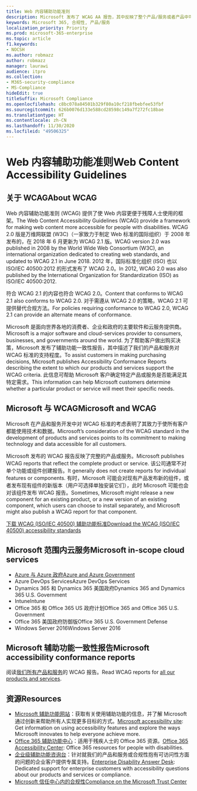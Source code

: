 ```yaml
---
title: Web 内容辅助功能准则
description: Microsoft 发布了 WCAG AA 报告，其中反映了整个产品/服务或者产品中可单独安装的部分。
keywords: Microsoft 365, 合规性, 产品/服务
localization_priority: Priority
ms.prod: microsoft-365-enterprise
ms.topic: article
f1.keywords:
- NOCSH
ms.author: robmazz
author: robmazz
manager: laurawi
audience: itpro
ms.collection:
- M365-security-compliance
- MS-Compliance
hideEdit: true
titleSuffix: Microsoft Compliance
ms.openlocfilehash: c8bc078a84501b329f80a10cf218fbebfee53fbf
ms.sourcegitcommit: 626b0076d133e588cd28598c149a7f272fc18bae
ms.translationtype: HT
ms.contentlocale: zh-CN
ms.lasthandoff: 11/30/2020
ms.locfileid: "49506325"
---
```

# <a name="web-content-accessibility-guidelines"></a><span data-ttu-id="1d5b5-104">Web 内容辅助功能准则</span><span class="sxs-lookup"><span data-stu-id="1d5b5-104">Web Content Accessibility Guidelines</span></span>

## <a name="about-wcag"></a><span data-ttu-id="1d5b5-105">关于 WCAG</span><span class="sxs-lookup"><span data-stu-id="1d5b5-105">About WCAG</span></span>

<span data-ttu-id="1d5b5-106">Web 内容辅助功能准则 (WCAG) 提供了使 Web 内容更便于残障人士使用的框架。</span><span class="sxs-lookup"><span data-stu-id="1d5b5-106">The Web Content Accessibility Guidelines (WCAG) provide a framework for making web content more accessible for people with disabilities.</span></span> <span data-ttu-id="1d5b5-107">WCAG 2.0 版是万维网联盟 (W3C)（一家致力于制定 Web 标准的国际组织）于 2008 年发布的，在 2018 年 6 月更新为 WCAG 2.1 版。</span><span class="sxs-lookup"><span data-stu-id="1d5b5-107">WCAG version 2.0 was published in 2008 by the World Wide Web Consortium (W3C), an international organization dedicated to creating web standards, and updated to WCAG 2.1 in June 2018.</span></span> <span data-ttu-id="1d5b5-108">2012 年，国际标准化组织 (ISO) 也以 ISO/IEC 40500:2012 的形式发布了 WCAG 2.0。</span><span class="sxs-lookup"><span data-stu-id="1d5b5-108">In 2012, WCAG 2.0 was also published by the International Organization for Standardization (ISO) as ISO/IEC 40500:2012.</span></span>

<span data-ttu-id="1d5b5-109">符合 WCAG 2.1 的内容也符合 WCAG 2.0。</span><span class="sxs-lookup"><span data-stu-id="1d5b5-109">Content that conforms to WCAG 2.1 also conforms to WCAG 2.0.</span></span> <span data-ttu-id="1d5b5-110">对于需遵从 WCAG 2.0 的策略，WCAG 2.1 可提供替代合规方法。</span><span class="sxs-lookup"><span data-stu-id="1d5b5-110">For policies requiring conformance to WCAG 2.0, WCAG 2.1 can provide an alternate means of conformance.</span></span>

<span data-ttu-id="1d5b5-111">Microsoft 是面向世界各地的消费者、企业和政府的主要软件和云服务提供商。</span><span class="sxs-lookup"><span data-stu-id="1d5b5-111">Microsoft is a major software and cloud-services provider to consumers, businesses, and governments around the world.</span></span> <span data-ttu-id="1d5b5-112">为了帮助客户做出购买决策，Microsoft 发布了辅助功能一致性报告，其中描述了我们的产品和服务对 WCAG 标准的支持程度。</span><span class="sxs-lookup"><span data-stu-id="1d5b5-112">To assist customers in making purchasing decisions, Microsoft publishes Accessibility Conformance Reports describing the extent to which our products and services support the WCAG criteria.</span></span> <span data-ttu-id="1d5b5-113">此信息可帮助 Microsoft 客户确定特定产品或服务是否能满足其特定需求。</span><span class="sxs-lookup"><span data-stu-id="1d5b5-113">This information can help Microsoft customers determine whether a particular product or service will meet their specific needs.</span></span>
  
## <a name="microsoft-and-wcag"></a><span data-ttu-id="1d5b5-114">Microsoft 与 WCAG</span><span class="sxs-lookup"><span data-stu-id="1d5b5-114">Microsoft and WCAG</span></span>

<span data-ttu-id="1d5b5-115">Microsoft 在产品和服务开发中对 WCAG 标准的考虑表明了其致力于使所有客户都能使用技术和数据。</span><span class="sxs-lookup"><span data-stu-id="1d5b5-115">Microsoft’s consideration of the WCAG standard in the development of products and services points to its commitment to making technology and data accessible for all customers.</span></span>

<span data-ttu-id="1d5b5-116">Microsoft 发布的 WCAG 报告反映了完整的产品或服务。</span><span class="sxs-lookup"><span data-stu-id="1d5b5-116">Microsoft publishes WCAG reports that reflect the complete product or service.</span></span> <span data-ttu-id="1d5b5-117">该公司通常不对单个功能或组件创建报告。</span><span class="sxs-lookup"><span data-stu-id="1d5b5-117">It generally does not create reports for individual features or components.</span></span> <span data-ttu-id="1d5b5-118">有时，Microsoft 可能会对现有产品发布新的组件，或者发布现有组件的新版本（用户可选择单独安装它们），此时 Microsoft 可能也会对该组件发布 WCAG 报告。</span><span class="sxs-lookup"><span data-stu-id="1d5b5-118">Sometimes, Microsoft might release a new component for an existing product, or a new version of an existing component, which users can choose to install separately, and Microsoft might also publish a WCAG report for that component.</span></span>

[<span data-ttu-id="1d5b5-119">下载 WCAG (ISO/IEC 40500) 辅助功能标准</span><span class="sxs-lookup"><span data-stu-id="1d5b5-119">Download the WCAG (ISO/IEC 40500) accessibility standards</span></span>](https://www.w3.org/WAI/standards-guidelines/wcag/)

## <a name="microsoft-in-scope-cloud-services"></a><span data-ttu-id="1d5b5-120">Microsoft 范围内云服务</span><span class="sxs-lookup"><span data-stu-id="1d5b5-120">Microsoft in-scope cloud services</span></span>

- [<span data-ttu-id="1d5b5-121">Azure 与 Azure 政府</span><span class="sxs-lookup"><span data-stu-id="1d5b5-121">Azure and Azure Government</span></span>](https://go.microsoft.com/fwlink/p/?linkid=2051569)
- <span data-ttu-id="1d5b5-122">Azure DevOps Services</span><span class="sxs-lookup"><span data-stu-id="1d5b5-122">Azure DevOps Services</span></span>
- <span data-ttu-id="1d5b5-123">Dynamics 365 和 Dynamics 365 美国政府</span><span class="sxs-lookup"><span data-stu-id="1d5b5-123">Dynamics 365 and Dynamics 365 U.S. Government</span></span>
- <span data-ttu-id="1d5b5-124">Intune</span><span class="sxs-lookup"><span data-stu-id="1d5b5-124">Intune</span></span>
- <span data-ttu-id="1d5b5-125">Office 365 和 Office 365 US 政府计划</span><span class="sxs-lookup"><span data-stu-id="1d5b5-125">Office 365 and Office 365 U.S. Government</span></span>
- <span data-ttu-id="1d5b5-126">Office 365 美国政府防御版</span><span class="sxs-lookup"><span data-stu-id="1d5b5-126">Office 365 U.S. Government Defense</span></span>
- <span data-ttu-id="1d5b5-127">Windows Server 2016</span><span class="sxs-lookup"><span data-stu-id="1d5b5-127">Windows Server 2016</span></span>

## <a name="microsoft-accessibility-conformance-reports"></a><span data-ttu-id="1d5b5-128">Microsoft 辅助功能一致性报告</span><span class="sxs-lookup"><span data-stu-id="1d5b5-128">Microsoft accessibility conformance reports</span></span>

<span data-ttu-id="1d5b5-129">阅读[我们所有产品和服务](https://cloudblogs.microsoft.com/industry-blog/government/2018/09/11/accessibility-conformance-reports/)的 WCAG 报告。</span><span class="sxs-lookup"><span data-stu-id="1d5b5-129">Read WCAG reports for [all our products and services](https://cloudblogs.microsoft.com/industry-blog/government/2018/09/11/accessibility-conformance-reports/).</span></span>

## <a name="resources"></a><span data-ttu-id="1d5b5-130">资源</span><span class="sxs-lookup"><span data-stu-id="1d5b5-130">Resources</span></span>

- <span data-ttu-id="1d5b5-131">[Microsoft 辅助功能网站](https://www.microsoft.com/accessibility)：获取有关使用辅助功能的信息，并了解 Microsoft 通过创新来帮助所有人实现更多目标的方式。</span><span class="sxs-lookup"><span data-stu-id="1d5b5-131">[Microsoft accessibility site](https://www.microsoft.com/accessibility): Get information on using accessibility features and explore the ways Microsoft innovates to help everyone achieve more.</span></span>
- <span data-ttu-id="1d5b5-132">[Office 365 辅助功能中心](https://go.microsoft.com/fwlink/p/?linkid=2051801)：适用于残疾人士的 Office 365 资源。</span><span class="sxs-lookup"><span data-stu-id="1d5b5-132">[Office 365 Accessibility Center](https://go.microsoft.com/fwlink/p/?linkid=2051801): Office 365 resources for people with disabilities.</span></span>
- <span data-ttu-id="1d5b5-133">[企业级辅助功能咨询台](https://go.microsoft.com/fwlink/p/?linkid=2050890)：针对就我们的产品和服务或合规性抱有可访问性方面的问题的企业客户提供专属支持。</span><span class="sxs-lookup"><span data-stu-id="1d5b5-133">[Enterprise Disability Answer Desk](https://go.microsoft.com/fwlink/p/?linkid=2050890): Dedicated support for enterprise customers with accessibility questions about our products and services or compliance.</span></span>
- [<span data-ttu-id="1d5b5-134">Microsoft 信任中心内的合规性</span><span class="sxs-lookup"><span data-stu-id="1d5b5-134">Compliance on the Microsoft Trust Center</span></span>](https://www.microsoft.com/trust-center/compliance/compliance-overview)

